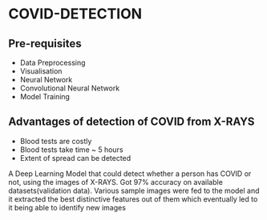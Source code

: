 # COVID-DETECTION


## Pre-requisites
- Data Preprocessing
- Visualisation
- Neural Network
- Convolutional Neural Network
- Model Training

## Advantages of detection of COVID from X-RAYS
- Blood tests are costly
- Blood tests take time ~ 5 hours
- Extent of spread can be detected


A Deep Learning Model that could detect whether a person has COVID or not, using the images of X-RAYS.
Got 97% accuracy on available datasets(validation data). Various sample images were fed to the model and it extracted the best distinctive features out of them which eventually led to it being able to identify new images

